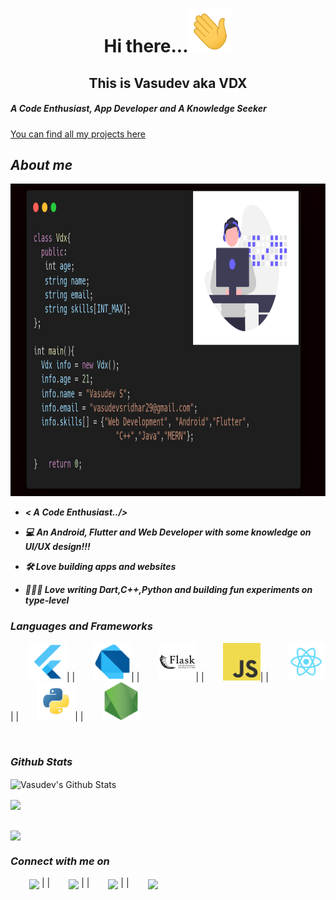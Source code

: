 <h1 align="center" >Hi there...<img src="./assets/Hi.gif" width="70" height="70"/>  </h1>

<h2 align="center" >This is Vasudev aka VDX</h2>

<h5>A Code Enthusiast, App Developer and A Knowledge Seeker</h5>


 <a  href="https://github.com/Vasudev-2308?tab=repositories">You can find all my projects here</a> 

## ***About me***

<img height="500" src="./assets/vdx.png">



- ***< A Code Enthusiast../>***

- ***💻  An Android, Flutter and Web Developer with some knowledge on UI/UX design!!!***

- ***🛠  Love building apps and websites***

- ***🧑🏻‍💻  Love writing Dart,C++,Python and building fun experiments on type-level***





### ***Languages and Frameworks***
<code><img height="60" style="padding-left: 30px;" src="https://raw.githubusercontent.com/github/explore/80688e429a7d4ef2fca1e82350fe8e3517d3494d/topics/flutter/flutter.png"></code>| 
|<code><img height="60" style="padding-left: 30px;" src="https://raw.githubusercontent.com/github/explore/80688e429a7d4ef2fca1e82350fe8e3517d3494d/topics/dart/dart.png"></code>| 
|<code><img height="60" style="padding-left: 30px;" src="https://raw.githubusercontent.com/github/explore/80688e429a7d4ef2fca1e82350fe8e3517d3494d/topics/flask/flask.png"></code>| 
|<code><img height="60" style="padding-left: 30px;" src="https://raw.githubusercontent.com/github/explore/80688e429a7d4ef2fca1e82350fe8e3517d3494d/topics/javascript/javascript.png"></code>|
|<code><img height="60" style="padding-left: 30px;" src="https://raw.githubusercontent.com/github/explore/80688e429a7d4ef2fca1e82350fe8e3517d3494d/topics/react/react.png"></code>|
|<code><img height="60" style="padding-left: 30px;" src="https://raw.githubusercontent.com/github/explore/80688e429a7d4ef2fca1e82350fe8e3517d3494d/topics/python/python.png"></code>|
|<code><img height="60" style="padding-left: 30px;" src="https://raw.githubusercontent.com/github/explore/80688e429a7d4ef2fca1e82350fe8e3517d3494d/topics/nodejs/nodejs.png"></code> 


<br/>

### ***Github Stats***

<a><img align="center" src="https://github-readme-stats.vercel.app/api?username=Vasudev-2308&show_icons=true&include_all_commits=true&theme=buefy&hide_border=true" alt="Vasudev's Github Stats" /></a>

<a><img align="center" src="https://github-readme-stats.vercel.app/api/top-langs/?username=Vasudev-2308&layout=compact&theme=buefy&hide_border=true" /></a> 

<br/>
<a><img align="center" src="https://github-readme-streak-stats.herokuapp.com/?user=Vasudev-2308&"/></a>





### ***Connect with me on***


<code>[<img align="center" width = "60px" src="https://img.icons8.com/external-kiranshastry-gradient-kiranshastry/64/000000/external-website-advertising-kiranshastry-gradient-kiranshastry.png" style="padding-left: 30px;"/>][website]</code> |
|<code>[<img align="center" width = "60px" src="https://img.icons8.com/color/64/000000/github-2.png" style="padding-left: 30px;"/>][github]</code> |
|<code>[<img align="center" width = "60px" src="https://img.icons8.com/color/48/000000/linkedin.png" style="padding-left: 30px;"/>][linkedin]</code> |
|<code>[<img align="center" width = "60px" src="https://img.icons8.com/color/48/000000/instagram-new--v2.png" style="padding-left: 30px;"/>][instagram]</code> 

[website]: https://vasudevsridhar.netlify.app
[github]: https://github.com/Vasudev-2308
[instagram]: https://www.instagram.com/___just__vdx.__/
[linkedin]: https://www.linkedin.com/in/vasudeva-s-4714341a2/


